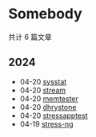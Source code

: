 # Somebody

共计 6 篇文章

## 2024

- 04-20 [sysstat](https://zack4396.github.io/documentation/operating-system/001-linux/099-tools/sysstat/ "2024-04-20 17:52:58")
- 04-20 [stream](https://zack4396.github.io/documentation/operating-system/001-linux/099-tools/stream/ "2024-04-20 16:20:43")
- 04-20 [memtester](https://zack4396.github.io/documentation/operating-system/001-linux/099-tools/memtester/ "2024-04-20 14:54:25")
- 04-20 [dhrystone](https://zack4396.github.io/documentation/operating-system/001-linux/099-tools/dhrystone/ "2024-04-20 13:26:07")
- 04-20 [stressapptest](https://zack4396.github.io/documentation/operating-system/001-linux/099-tools/stressapptest/ "2024-04-20 11:17:58")
- 04-19 [stress-ng](https://zack4396.github.io/documentation/operating-system/001-linux/099-tools/stress-ng/ "2024-04-19 20:11:20")
